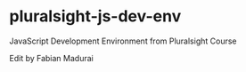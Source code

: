 # pluralsight-js-dev-env
JavaScript Development Environment from Pluralsight Course

Edit by Fabian Madurai 
